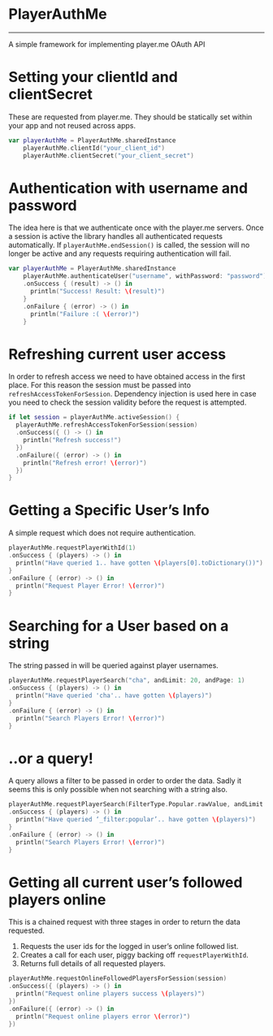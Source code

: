 # PlayerAuthMe
___
A simple framework for implementing player.me OAuth API

# Setting your clientId and clientSecret
These are requested from player.me. They should be statically set within your app and not reused across apps.
```swift
var playerAuthMe = PlayerAuthMe.sharedInstance
    playerAuthMe.clientId("your_client_id")
    playerAuthMe.clientSecret("your_client_secret")
```

# Authentication with username and password
The idea here is that we authenticate once with the player.me servers. Once a session is active the library handles all authenticated requests automatically. If `playerAuthMe.endSession()` is called, the session will no longer be active and any requests requiring authentication will fail.
```swift
var playerAuthMe = PlayerAuthMe.sharedInstance
    playerAuthMe.authenticateUser("username", withPassword: "password")
    .onSuccess { (result) -> () in
      println("Success! Result: \(result)")
    }
    .onFailure { (error) -> () in
      println("Failure :( \(error)")
    }
```

# Refreshing current user access
In order to refresh access we need to have obtained access in the first place. For this reason the session must be passed into `refreshAccessTokenForSession`. Dependency injection is used here in case you need to check the session validity before the request is attempted.
```swift
if let session = playerAuthMe.activeSession() {
  playerAuthMe.refreshAccessTokenForSession(session)
  .onSuccess({ () -> () in
    println("Refresh success!")
  })
  .onFailure({ (error) -> () in
    println("Refresh error! \(error)")
  })
}
```

# Getting a Specific User’s Info
A simple request which does not require authentication.
```swift
playerAuthMe.requestPlayerWithId(1)
.onSuccess { (players) -> () in
  println("Have queried 1.. have gotten \(players[0].toDictionary())")
}
.onFailure { (error) -> () in
  println("Request Player Error! \(error)")
}
```

# Searching for a User based on a string
The string passed in will be queried against player usernames.
```swift
playerAuthMe.requestPlayerSearch("cha", andLimit: 20, andPage: 1)
.onSuccess { (players) -> () in
  println("Have queried 'cha'.. have gotten \(players)")
}
.onFailure { (error) -> () in
  println("Search Players Error! \(error)")
}
```

# ..or a query!
A query allows a filter to be passed in order to order the data. Sadly it seems this is only possible when not searching with a string also.
```swift
playerAuthMe.requestPlayerSearch(FilterType.Popular.rawValue, andLimit: 20, andPage: 1)
.onSuccess { (players) -> () in
  println("Have queried ‘_filter:popular’.. have gotten \(players)")
}
.onFailure { (error) -> () in
  println("Search Players Error! \(error)")
}
```

# Getting all current user’s followed players online
This is a chained request with three stages in order to return the data requested.
1. Requests the user ids for the logged in user’s online followed list.
2. Creates a call for each user, piggy backing off `requestPlayerWithId`.
3. Returns full details of all requested players.
```swift
playerAuthMe.requestOnlineFollowedPlayersForSession(session)
.onSuccess({ (players) -> () in
  println("Request online players success \(players)")
})
.onFailure({ (error) -> () in
  println("Request online players error \(error)")
})
```